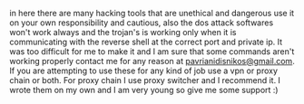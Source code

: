 in here there are many hacking tools that are unethical and dangerous use it on your own responsibility and cautious, also the dos attack softwares won't work always and the trojan's is working only when it is communicating with the reverse shell at the correct port and private ip. It was too difficult for me to make it and I am sure that some commands aren't working properly contact me for any reason at pavrianidisnikos@gmail.com. If you are attempting to use these for any kind of job use a vpn or proxy chain or both. For proxy chain I use proxy switcher and I recommend it. I wrote them on my own and I am very young so give me some support :)
